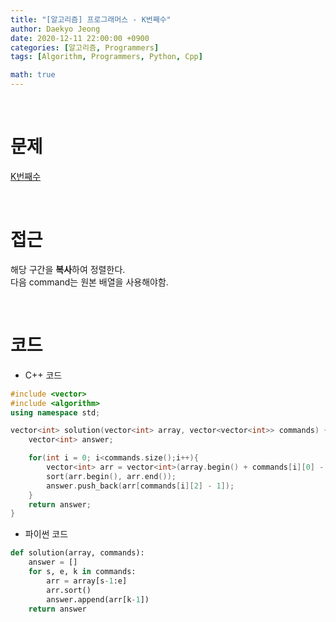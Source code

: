 ```yaml
---
title: "[알고리즘] 프로그래머스 - K번째수"
author: Daekyo Jeong
date: 2020-12-11 22:00:00 +0900
categories: [알고리즘, Programmers]
tags: [Algorithm, Programmers, Python, Cpp]

math: true
---
```


<br/>

# **문제**


[K번째수](https://programmers.co.kr/learn/courses/30/lessons/42748)

<br/>

# **접근**  

해당 구간을 **복사**하여 정렬한다.  
다음 command는 원본 배열을 사용해야함.  

<br/>

# **코드**

- C++ 코드

```cpp
#include <vector>
#include <algorithm>
using namespace std;

vector<int> solution(vector<int> array, vector<vector<int>> commands) {
    vector<int> answer;

    for(int i = 0; i<commands.size();i++){
        vector<int> arr = vector<int>(array.begin() + commands[i][0] - 1, array.begin() + commands[i][1]);
        sort(arr.begin(), arr.end());
        answer.push_back(arr[commands[i][2] - 1]);
    }
    return answer;
}
```

- 파이썬 코드   

```py
def solution(array, commands):
    answer = []
    for s, e, k in commands:
        arr = array[s-1:e]
        arr.sort()
        answer.append(arr[k-1])
    return answer
```

<br/>
